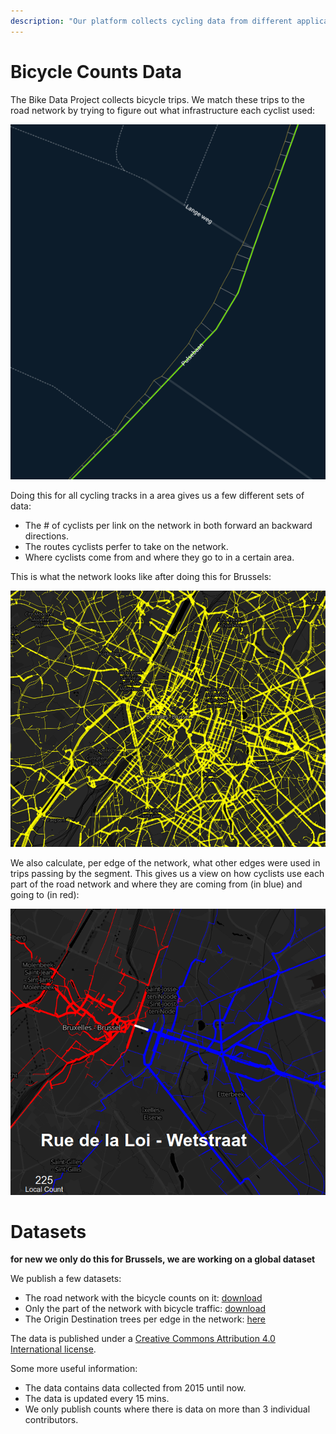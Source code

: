 ```yaml
---
description: "Our platform collects cycling data from different applications and makes the collected data available as open data. One of the datasets we publish is bicycle counts for the road network. \U0001F5FA"
---
```


# Bicycle Counts Data

The Bike Data Project collects bicycle trips. We match these trips to the road network by trying to figure out what infrastructure each cyclist used:

![Map Matching Example](../.gitbook/assets/map-matching-example.png)

Doing this for all cycling tracks in a area gives us a few different sets of data:

- The # of cyclists per link on the network in both forward an backward directions.
- The routes cyclists perfer to take on the network.
- Where cyclists come from and where they go to in a certain area.

This is what the network looks like after doing this for Brussels:

![Map Matched Network](../.gitbook/assets/map-matched-network.png)

We also calculate, per edge of the network, what other edges were used in trips passing by the segment. This gives us a view on how cyclists use each part of the road network and where they are coming from (in blue) and going to (in red):


![Origin Destination Tree](../.gitbook/assets/origin-destination-tree.png)


# Datasets

**for new we only do this for Brussels, we are working on a global dataset**

We publish a few datasets:

- The road network with the bicycle counts on it: [download](https://data.bikedataproject.org/counts/network.shp.zip)
- Only the part of the network with bicycle traffic: [download](https://data.bikedataproject.org/counts/network-counts.geojson.zip)
- The Origin Destination trees per edge in the network: [here](https://data.bikedataproject.org/counts/trees/)

The data is published under a [Creative Commons Attribution 4.0 International license](https://creativecommons.org/licenses/by/4.0/).

Some more useful information:

* The data contains data collected from 2015 until now. 
* The data is updated every 15 mins.
* We only publish counts where there is data on more than 3 individual contributors.







